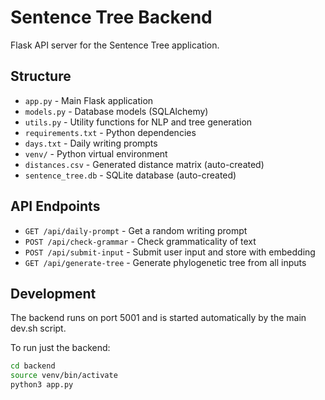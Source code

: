 # Sentence Tree Backend

Flask API server for the Sentence Tree application.

## Structure

- `app.py` - Main Flask application
- `models.py` - Database models (SQLAlchemy)
- `utils.py` - Utility functions for NLP and tree generation
- `requirements.txt` - Python dependencies
- `days.txt` - Daily writing prompts
- `venv/` - Python virtual environment
- `distances.csv` - Generated distance matrix (auto-created)
- `sentence_tree.db` - SQLite database (auto-created)

## API Endpoints

- `GET /api/daily-prompt` - Get a random writing prompt
- `POST /api/check-grammar` - Check grammaticality of text
- `POST /api/submit-input` - Submit user input and store with embedding
- `GET /api/generate-tree` - Generate phylogenetic tree from all inputs

## Development

The backend runs on port 5001 and is started automatically by the main dev.sh script.

To run just the backend:
```bash
cd backend
source venv/bin/activate
python3 app.py
```
